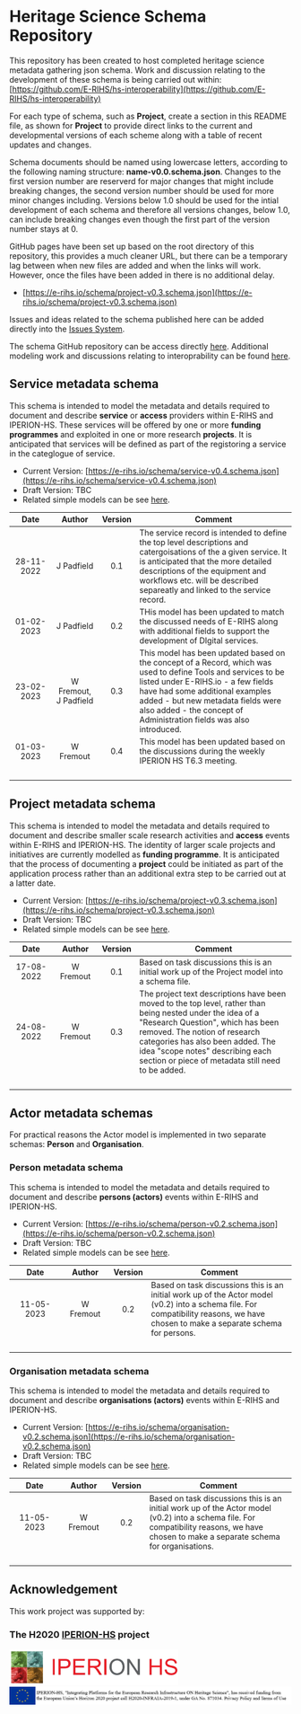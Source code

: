 # Heritage Science Schema Repository

This repository has been created to host completed heritage science metadata gathering json schema. Work and discussion relating to the development of these schema is being carried out within: [https://github.com/E-RIHS/hs-interoperability](https://github.com/E-RIHS/hs-interoperability)

For each type of schema, such as **Project**, create a section in this README file, as shown for **Project** to provide direct links to the current and developmental versions of each scheme along with a table of recent updates and changes. 

Schema documents should be named using lowercase letters, according to the following naming structure: **name-v0.0.schema.json**. Changes to the first version number are reserverd for major changes that might include breaking changes, the second version number should be used for more minor changes including. Versions below 1.0 should be used for the intial development of each schema and therefore all versions changes, below 1.0, can include breaking changes even though the first part of the version number stays at 0.

GitHub pages have been set up based on the root directory of this repository, this provides a much cleaner URL, but there can be a temporary lag between when new files are added and when the links will work. However, once the files have been added in there is no additional delay. 
* [https://e-rihs.io/schema/project-v0.3.schema.json](https://e-rihs.io/schema/project-v0.3.schema.json)

Issues and ideas related to the schema published here can be added directly into the [Issues System](https://github.com/E-RIHS/schema/issues).

The schema GitHub repository can be access directly [here](https://github.com/E-RIHS/schema/). Additional modeling work and discussions relating to interoprability can be found [here](https://github.com/E-RIHS/hs-interoperability/).

## Service metadata schema

This schema is intended to model the metadata and details required to document and describe **service** or **access** providers within E-RIHS and IPERION-HS. These services will be offered by one or more **funding programmes** and exploited in one or more research **projects**. It is anticipated that services will be defined as part of the registoring a service in the categlogue of service.

* Current Version: [https://e-rihs.io/schema/service-v0.4.schema.json](https://e-rihs.io/schema/service-v0.4.schema.json)
* Draft Version: TBC
* Related simple models can be see [here](https://github.com/E-RIHS/hs-interoperability/tree/main/Shared%20Models).

| Date  | Author | Version | Comment |
| :-----------: | :-----------: | :-----------: | ----------- |
| 28-11-2022 | J Padfield | 0.1 | The service record is intended to define the top level descriptions and catergoisations of the a given service. It is anticipated that the more detailed descriptions of the equipment and workflows etc. will be described separeatly and linked to the service record.|
| 01-02-2023 | J Padfield | 0.2 | THis model has been updated to match the discussed needs of E-RIHS along with additional fields to support the development of DIgital services.|
| 23-02-2023 | W Fremout, J Padfield | 0.3 | This model has been updated based on the concept of a Record, which was used to define Tools and services to be listed under E-RIHS.io - a few fields have had some additional examples added - but new metadata fields were also added - the concept of Administration fields was also introduced.|
| 01-03-2023 | W Fremout | 0.4 | This model has been updated based on the discussions during the weekly IPERION HS T6.3 meeting.|
| <img width=325 /> |<img width=175 /> | <img width=60 /> | <img width=500 /> |


## Project metadata schema

This schema is intended to model the metadata and details required to document and describe smaller scale research activities and **access** events within E-RIHS and IPERION-HS. The identity of larger scale projects and initiatives are currently modelled as **funding programme**. It is anticipated that the process of documenting a **project** could be initiated as part of the application process rather than an additional extra step to be carried out at a latter date.

* Current Version: [https://e-rihs.io/schema/project-v0.3.schema.json](https://e-rihs.io/schema/project-v0.3.schema.json)
* Draft Version: TBC
* Related simple models can be see [here](https://github.com/E-RIHS/hs-interoperability/tree/main/Shared%20Models).

| Date  | Author | Version | Comment |
| :-----------: | :-----------: | :-----------: | ----------- |
| 17-08-2022 | W Fremout | 0.1 | Based on task discussions this is an initial work up of the Project model into a schema file. |
| 24-08-2022 | W Fremout | 0.3 | The project text descriptions have been moved to the top level, rather than being nested under the idea of a "Research Question", which has been removed. The notion of research categories has also been added. The idea "scope notes" describing each section or piece of metadata still need to be added.|
| <img width=325 /> |<img width=175 /> | <img width=60 /> | <img width=500 /> |


## Actor metadata schemas

For practical reasons the Actor model is implemented in two separate schemas: **Person** and **Organisation**.

### Person metadata schema

This schema is intended to model the metadata and details required to document and describe **persons (actors)** events within E-RIHS and IPERION-HS. 

* Current Version: [https://e-rihs.io/schema/person-v0.2.schema.json](https://e-rihs.io/schema/person-v0.2.schema.json)
* Draft Version: TBC
* Related simple models can be see [here](https://github.com/E-RIHS/hs-interoperability/tree/main/Shared%20Models).

| Date  | Author | Version | Comment |
| :-----------: | :-----------: | :-----------: | ----------- |
| 11-05-2023 | W Fremout | 0.2 | Based on task discussions this is an initial work up of the Actor model (v0.2) into a schema file. For compatibility reasons, we have chosen to make a separate schema for persons. |
| <img width=325 /> |<img width=175 /> | <img width=60 /> | <img width=500 /> |

### Organisation metadata schema

This schema is intended to model the metadata and details required to document and describe **organisations (actors)** events within E-RIHS and IPERION-HS. 

* Current Version: [https://e-rihs.io/schema/organisation-v0.2.schema.json](https://e-rihs.io/schema/organisation-v0.2.schema.json)
* Draft Version: TBC
* Related simple models can be see [here](https://github.com/E-RIHS/hs-interoperability/tree/main/Shared%20Models).

| Date  | Author | Version | Comment |
| :-----------: | :-----------: | :-----------: | ----------- |
| 11-05-2023 | W Fremout | 0.2 | Based on task discussions this is an initial work up of the Actor model (v0.2) into a schema file. For compatibility reasons, we have chosen to make a separate schema for organisations. |
| <img width=325 /> |<img width=175 /> | <img width=60 /> | <img width=500 /> |

## Acknowledgement
This work project was supported by:

### The H2020 [IPERION-HS](https://www.iperionhs.eu/) project
[<img height="64px" src="https://github.com/jpadfield/simple-modelling/raw/master/docs/graphics/IPERION-HS%20Logo.png" alt="IPERION-HS">](https://www.iperionhs.eu/)<br/>
[<img height="32px" src="https://github.com/jpadfield/simple-modelling/raw/master/docs/graphics/iperionhs-eu-tag2.png" alt="IPERION-HS">](https://www.iperionhs.eu/)
